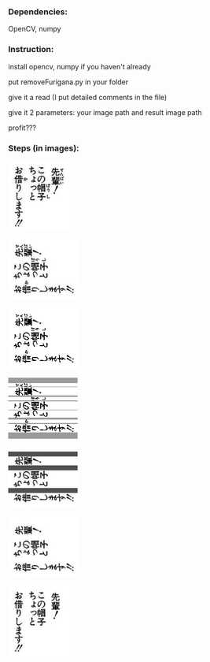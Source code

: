 ### Dependencies: 
OpenCV, numpy

### Instruction: 
install opencv, numpy if you haven't already  

put removeFurigana.py in your folder

give it a read (I put detailed comments in the file)

give it 2 parameters: your image path and result image path 

profit???

### Steps (in images): 
 
![Alt text](./images/original.png)  

![Alt text](./images/rotated.png)  

![Alt text](./images/binarized.png)  

![Alt text](./images/segmented.png)  

![Alt text](./images/mask.png)  

![Alt text](./images/filtered.png)  

![Alt text](./images/result.png)  

